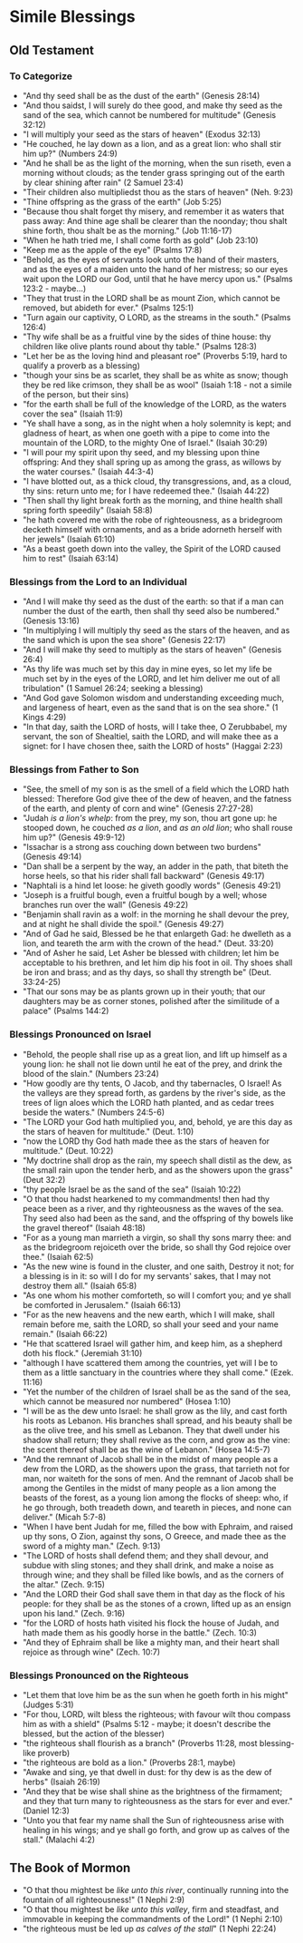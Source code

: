 # Simile Blessings

## Old Testament

### To Categorize

*   "And thy seed shall be as the dust of the earth" (Genesis 28:14)
*   "And thou saidst, I will surely do thee good, and make thy seed as the
    sand of the sea, which cannot be numbered for multitude" (Genesis 32:12)
*   "I will multiply your seed as the stars of heaven" (Exodus 32:13)
*   "He couched, he lay down as a lion, and as a great lion: who shall
    stir him up?" (Numbers 24:9)
*   "And he shall be as the light of the morning, when the sun riseth, even a
    morning without clouds; as the tender grass springing out of the earth by
    clear shining after rain" (2 Samuel 23:4)
*   "Their children also multipliedst thou as the stars of heaven" (Neh. 9:23)
*   "Thine offspring as the grass of the earth" (Job 5:25)
*   "Because thou shalt forget thy misery, and remember it as waters that
    pass away: And thine age shall be clearer than the noonday; thou shalt
    shine forth, thou shalt be as the morning." (Job 11:16-17)
*   "When he hath tried me, I shall come forth as gold" (Job 23:10)
*   "Keep me as the apple of the eye" (Psalms 17:8)
*   "Behold, as the eyes of servants look unto the hand of their masters, and
    as the eyes of a maiden unto the hand of her mistress; so our eyes wait upon
    the LORD our God, until that he have mercy upon us." (Psalms 123:2 - maybe...)
*   "They that trust in the LORD shall be as mount Zion, which cannot be
    removed, but abideth for ever." (Psalms 125:1)
*   "Turn again our captivity, O LORD, as the streams in the south." (Psalms 126:4)
*   "Thy wife shall be as a fruitful vine by the sides of thine house: thy
    children like olive plants round about thy table." (Psalms 128:3)
*   "Let her be as the loving hind and pleasant roe" (Proverbs 5:19, hard to qualify a proverb as a blessing)
*   "though your sins be as scarlet, they shall be as white as snow; though they
    be red like crimson, they shall be as wool" (Isaiah 1:18 - not a simile of the person, but their sins)
*   "for the earth shall be full of the knowledge of the LORD, as the waters cover the sea" (Isaiah 11:9)
*   "Ye shall have a song, as in the night when a holy solemnity is kept; and
    gladness of heart, as when one goeth with a pipe to come into the mountain
    of the LORD, to the mighty One of Israel." (Isaiah 30:29)
*   "I will pour my spirit upon thy seed, and my blessing upon thine offspring:
    And they shall spring up as among the grass, as willows by the water
    courses." (Isaiah 44:3-4)
*   "I have blotted out, as a thick cloud, thy transgressions, and, as a cloud,
    thy sins: return unto me; for I have redeemed thee." (Isaiah 44:22)
*   "Then shall thy light break forth as the morning, and thine health shall
    spring forth speedily" (Isaiah 58:8)
*   "he hath covered me with the robe of righteousness, as a bridegroom decketh
    himself with ornaments, and as a bride adorneth herself with her jewels"
    (Isaiah 61:10)
*   "As a beast goeth down into the valley, the Spirit of the LORD caused him to
    rest" (Isaiah 63:14)

### Blessings from the Lord to an Individual

*   "And I will make thy seed as the dust of the earth: so that if a man can
    number the dust of the earth, then shall thy seed also be numbered."
    (Genesis 13:16)
*   "In multiplying I will multiply thy seed as the stars of the heaven,
    and as the sand which is upon the sea shore" (Genesis 22:17)
*   "And I will make thy seed to multiply as the stars of heaven" (Genesis 26:4)
*   "As thy life was much set by this day in mine eyes, so let my life be much
    set by in the eyes of the LORD, and let him deliver me out of all
    tribulation" (1 Samuel 26:24; seeking a blessing)
*   "And God gave Solomon wisdom and understanding exceeding much, and largeness
    of heart, even as the sand that is on the sea shore." (1 Kings 4:29)
*   "In that day, saith the LORD of hosts, will I take thee, O Zerubbabel,
    my servant, the son of Shealtiel, saith the LORD, and will make thee as a
    signet: for I have chosen thee, saith the LORD of hosts" (Haggai 2:23)

### Blessings from Father to Son

*   "See, the smell of my son is as the smell of a field which the LORD hath
    blessed: Therefore God give thee of the dew of heaven, and the fatness of
    the earth, and plenty of corn and wine" (Genesis 27:27-28)
*   "Judah *is a lion's whelp*: from the prey, my son, thou art gone up: he
    stooped down, he couched *as a lion*, and *as an old lion*; who shall
    rouse him up?" (Genesis 49:9-12)
*   "Issachar is a strong ass couching down between two burdens" (Genesis 49:14)
*   "Dan shall be a serpent by the way, an adder in the path, that biteth the
    horse heels, so that his rider shall fall backward" (Genesis 49:17)
*   "Naphtali is a hind let loose: he giveth goodly words" (Genesis 49:21)
*   "Joseph is a fruitful bough, even a fruitful bough by a well; whose
    branches run over the wall" (Genesis 49:22)
*   "Benjamin shall ravin as a wolf: in the morning he shall devour the prey,
    and at night he shall divide the spoil." (Genesis 49:27)
*   "And of Gad he said, Blessed be he that enlargeth Gad: he dwelleth as a lion,
    and teareth the arm with the crown of the head." (Deut. 33:20)
*   "And of Asher he said, Let Asher be blessed with children; let him be
    acceptable to his brethren, and let him dip his foot in oil. Thy shoes
    shall be iron and brass; and as thy days, so shall thy strength be"
    (Deut. 33:24-25)
*   "That our sons may be as plants grown up in their youth; that our daughters
    may be as corner stones, polished after the similitude of a palace"
    (Psalms 144:2)

### Blessings Pronounced on Israel

*   "Behold, the people shall rise up as a great lion, and lift up himself as
    a young lion: he shall not lie down until he eat of the prey, and drink
    the blood of the slain." (Numbers 23:24)
*   "How goodly are thy tents, O Jacob, and thy tabernacles, O Israel! As the
    valleys are they spread forth, as gardens by the river's side, as the trees
    of lign aloes which the LORD hath planted, and as cedar trees beside
    the waters." (Numbers 24:5-6)
*   "The LORD your God hath multiplied you, and, behold, ye are this day
    as the stars of heaven for multitude." (Deut. 1:10)
*   "now the LORD thy God hath made thee as the stars of heaven for multitude."
    (Deut. 10:22)
*   "My doctrine shall drop as the rain, my speech shall distil as the dew,
    as the small rain upon the tender herb, and as the showers upon the grass"
    (Deut 32:2)
*   "thy people Israel be as the sand of the sea" (Isaiah 10:22)
*   "O that thou hadst hearkened to my commandments! then had thy peace been as
    a river, and thy righteousness as the waves of the sea. Thy seed also had
    been as the sand, and the offspring of thy bowels like the gravel thereof"
    (Isaiah 48:18)
*   "For as a young man marrieth a virgin, so shall thy sons marry thee: and as
    the bridegroom rejoiceth over the bride, so shall thy God rejoice over thee."
    (Isaiah 62:5)
*   "As the new wine is found in the cluster, and one saith, Destroy it not;
    for a blessing is in it: so will I do for my servants' sakes, that I may
    not destroy them all." (Isaiah 65:8)
*   "As one whom his mother comforteth, so will I comfort you; and ye shall be
    comforted in Jerusalem." (Isaiah 66:13)
*   "For as the new heavens and the new earth, which I will make, shall remain
    before me, saith the LORD, so shall your seed and your name remain." (Isaiah 66:22)
*   "He that scattered Israel will gather him, and keep him, as a shepherd doth
    his flock." (Jeremiah 31:10)
*   "although I have scattered them among the countries, yet will I be to them
    as a little sanctuary in the countries where they shall come." (Ezek. 11:16)
*   "Yet the number of the children of Israel shall be as the sand of the sea,
    which cannot be measured nor numbered" (Hosea 1:10)
*   "I will be as the dew unto Israel: he shall grow as the lily, and cast
    forth his roots as Lebanon. His branches shall spread, and his beauty shall
    be as the olive tree, and his smell as Lebanon. They that dwell under his
    shadow shall return; they shall revive as the corn, and grow as the vine:
    the scent thereof shall be as the wine of Lebanon." (Hosea 14:5-7)
*   "And the remnant of Jacob shall be in the midst of many people as a dew from
    the LORD, as the showers upon the grass, that tarrieth not for man, nor
    waiteth for the sons of men. And the remnant of Jacob shall be among the
    Gentiles in the midst of many people as a lion among the beasts of the
    forest, as a young lion among the flocks of sheep: who, if he go through,
    both treadeth down, and teareth in pieces, and none can deliver." (Micah 5:7-8)
*   "When I have bent Judah for me, filled the bow with Ephraim, and raised up
    thy sons, O Zion, against thy sons, O Greece, and made thee as the sword
    of a mighty man." (Zech. 9:13)
*   "The LORD of hosts shall defend them; and they shall devour, and subdue
    with sling stones; and they shall drink, and make a noise as through wine;
    and they shall be filled like bowls, and as the corners of the altar." (Zech. 9:15)
*   "And the LORD their God shall save them in that day as the flock of his
    people: for they shall be as the stones of a crown, lifted up as an ensign
    upon his land." (Zech. 9:16)
*   "for the LORD of hosts hath visited his flock the house of Judah, and hath
    made them as his goodly horse in the battle." (Zech. 10:3)
*   "And they of Ephraim shall be like a mighty man, and their heart shall
    rejoice as through wine" (Zech. 10:7)

### Blessings Pronounced on the Righteous

*   "Let them that love him be as the sun when he goeth forth in his might"
    (Judges 5:31)
*   "For thou, LORD, wilt bless the righteous; with favour wilt thou compass
    him as with a shield" (Psalms 5:12 - maybe; it doesn't describe the blessed,
    but the action of the blesser)
*   "the righteous shall flourish as a branch" (Proverbs 11:28, most blessing-like proverb)
*   "the righteous are bold as a lion." (Proverbs 28:1, maybe)
*   "Awake and sing, ye that dwell in dust: for thy dew is as the dew of herbs"
    (Isaiah 26:19)
*   "And they that be wise shall shine as the brightness of the firmament; and
    they that turn many to righteousness as the stars for ever and ever."
    (Daniel 12:3)
*   "Unto you that fear my name shall the Sun of righteousness arise with
    healing in his wings; and ye shall go forth, and grow up as calves of
    the stall." (Malachi 4:2)

## The Book of Mormon

*   "O that thou mightest be *like unto this river*, continually running into the
    fountain of all righteousness!" (1 Nephi 2:9)
*   "O that thou mightest be *like unto this valley*, firm and steadfast, and
    immovable in keeping the commandments of the Lord!" (1 Nephi 2:10)
*   "the righteous must be led up *as calves of the stall*" (1 Nephi 22:24)

